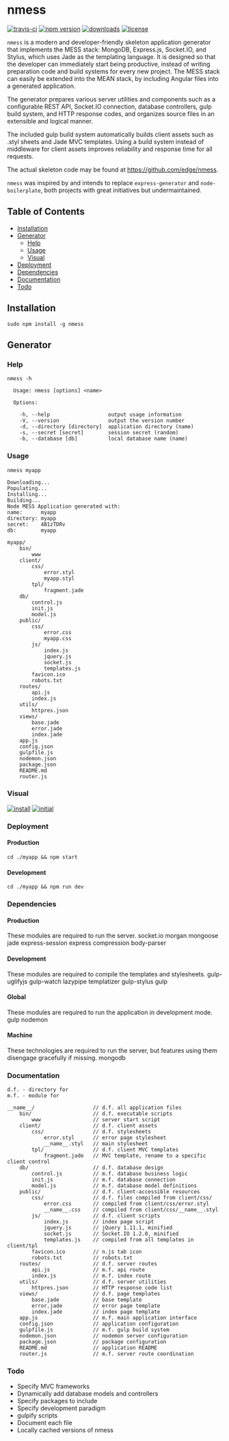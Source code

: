 # nmess

[![travis-ci](http://img.shields.io/travis/edge/nmess-generator.svg?style=flat-square)](https://travis-ci.org/edge/nmess-generator)
[![npm version](https://img.shields.io/npm/v/nmess.svg?style=flat-square)](https://npmjs.org/package/nmess)
[![downloads](http://img.shields.io/npm/dm/nmess.svg?style=flat-square)](https://npmjs.org/package/nmess)
[![license](http://img.shields.io/npm/l/nmess.svg?style=flat-square)](http://opensource.org/licenses/MIT)

`nmess` is a modern and developer-friendly skeleton application generator that implements the MESS stack: MongoDB, Express.js, Socket.IO, and Stylus, which uses Jade as the templating language. It is designed so that the developer can immediately start being productive, instead of writing preparation code and build systems for every new project. The MESS stack can easily be extended into the MEAN stack, by including Angular files into a generated application.

The generator prepares various server utilities and components such as a configurable REST API, Socket.IO connection, database controllers, gulp build system, and HTTP response codes, and organizes source files in an extensible and logical manner.

The included gulp build system automatically builds client assets such as .styl sheets and Jade MVC templates. Using a build system instead of middleware for client assets improves reliability and response time for all requests.

The actual skeleton code may be found at https://github.com/edge/nmess.

`nmess` was inspired by and intends to replace `express-generator` and `node-boilerplate`, both projects with great initiatives but undermaintained.

## Table of Contents
* [Installation](#installation)
* [Generator](#generator)
    * [Help](#help)
    * [Usage](#usage)
    * [Visual](#visual)
* [Deployment](#deployment)
* [Dependencies](#dependencies)
* [Documentation](#documentation)
* [Todo](#todo)

## Installation
`sudo npm install -g nmess`

## Generator

### Help
`nmess -h`

```
  Usage: nmess [options] <name>

  Options:

    -h, --help                   output usage information
    -V, --version                output the version number
    -d, --directory [directory]  application directory (name)
    -s, --secret [secret]        session secret (random)
    -b, --database [db]          local database name (name)
```

### Usage
`nmess myapp`

```
Downloading...
Populating...
Installing...
Building...
Node MESS Application generated with:
name:      myapp
directory: myapp
secret:    4B1zTDRv
db:        myapp
```

```
myapp/
    bin/
        www
    client/
        css/
            error.styl
            myapp.styl
        tpl/
            fragment.jade
    db/
        control.js
        init.js
        model.js
    public/
        css/
            error.css
            myapp.css
        js/
            index.js
            jquery.js
            socket.js
            templates.js
        favicon.ico
        robots.txt
    routes/
        api.js
        index.js
    utils/
        httpres.json
    views/
        base.jade
        error.jade
        index.jade
    app.js
    config.json
    gulpfile.js
    nodemon.json
    package.json
    README.md
    router.js
```

### Visual
[![install](http://i.j2.io/7KUL.png)](http://i.j2.io/7KUL.png)
[![initial](http://i.j2.io/FX1K.png)](http://i.j2.io/FX1K.png)

### Deployment
#### Production
`cd ./myapp && npm start`
#### Development
`cd ./myapp && npm run dev`

### Dependencies
#### Production
These modules are required to run the server.
    socket.io
    morgan
    mongoose
    jade
    express-session
    express
    compression
    body-parser
#### Development
These modules are required to compile the templates and stylesheets.
    gulp-uglifyjs
    gulp-watch
    lazypipe
    templatizer
    gulp-stylus
    gulp
#### Global
These modules are required to run the application in development mode.
    gulp
    nodemon
#### Machine
These technologies are required to run the server, but features using them disengage gracefully if missing.
    mongodb

### Documentation
```
d.f. - directory for
m.f. - module for
```

```
__name__/                   // d.f. all application files
    bin/                    // d.f. executable scripts
        www                 // server start script
    client/                 // d.f. client assets
        css/                // d.f. stylesheets
            error.styl      // error page stylesheet
            __name__.styl   // main stylesheet
        tpl/                // d.f. client MVC templates
            fragment.jade   // MVC template, rename to a specific client control
    db/                     // d.f. database design
        control.js          // m.f. database business logic
        init.js             // m.f. database connection
        model.js            // m.f. database model definitions
    public/                 // d.f. client-accessible resources
        css/                // d.f. files compiled from client/css/
            error.css       // compiled from client/css/error.styl
            __name__.css    // compiled from client/css/__name__.styl
        js/                 // d.f. client scripts
            index.js        // index page script
            jquery.js       // jQuery 1.11.1, minified
            socket.js       // Socket.IO 1.2.0, minified
            templates.js    // compiled from all templates in client/tpl
        favicon.ico         // n.js tab icon
        robots.txt          // robots.txt
    routes/                 // d.f. server routes
        api.js              // m.f. api route
        index.js            // m.f. index route
    utils/                  // d.f. server utilities
        httpres.json        // HTTP response code list
    views/                  // d.f. page templates
        base.jade           // base template
        error.jade          // error page template
        index.jade          // index page template
    app.js                  // m.f. main application interface
    config.json             // application configuration
    gulpfile.js             // m.f. gulp build system
    nodemon.json            // nodemon server configuration
    package.json            // package configuration
    README.md               // application README
    router.js               // m.f. server route coordination
```

### Todo
- Specify MVC frameworks
- Dynamically add database models and controllers
- Specify packages to include
- Specify development paradigm
- gulpify scripts
- Document each file
- Locally cached versions of nmess
